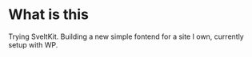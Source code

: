 # What is this

Trying SveltKit. Building a new simple fontend for a site I own, currently setup with WP.
